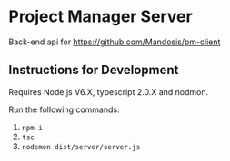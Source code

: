 # Project Manager Server

Back-end api for https://github.com/Mandosis/pm-client

## Instructions for Development

Requires Node.js V6.X, typescript 2.0.X and nodmon.

Run the following commands:

1. `npm i`
2. `tsc`
3. `nodemon dist/server/server.js`

